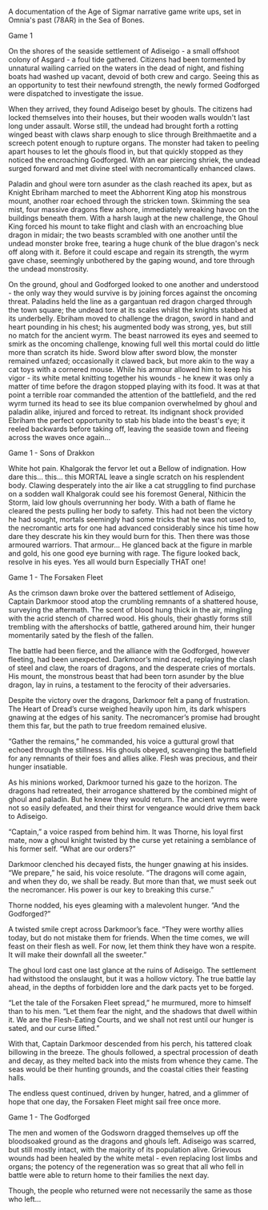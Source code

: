 A documentation of the Age of Sigmar narrative game write ups, set in Omnia's past (78AR) in the Sea of Bones. 

Game 1

On the shores of the seaside settlement of Adiseigo - a small offshoot colony of Asgard - a foul tide gathered. Citizens had been tormented by unnatural wailing carried on the waters in the dead of night, and fishing boats had washed up vacant, devoid of both crew and cargo. Seeing this as an opportunity to test their newfound strength, the newly formed Godforged were dispatched to investigate the issue. 

When they arrived, they found Adiseigo beset by ghouls. The citizens had locked themselves into their houses, but their wooden walls wouldn't last long under assault. Worse still, the undead had brought forth a rotting winged beast with claws sharp enough to slice through Breithmaetite and a screech potent enough to rupture organs. The monster had taken to peeling apart houses to let the ghouls flood in, but that quickly stopped as they noticed the encroaching Godforged. With an ear piercing shriek, the undead surged forward and met divine steel with necromantically enhanced claws. 

Paladin and ghoul were torn asunder as the clash reached its apex, but as Knight Ebriham marched to meet the Abhorrent King atop his monstrous mount, another roar echoed through the stricken town. Skimming the sea mist, four massive dragons flew ashore, immediately wreaking havoc on the buildings beneath them. With a harsh laugh at the new challenge, the Ghoul King forced his mount to take flight and clash with an encroaching blue dragon in midair; the two beasts scrambled with one another until the undead monster broke free, tearing a huge chunk of the blue dragon's neck off along with it. Before it could escape and regain its strength, the wyrm gave chase, seemingly unbothered by the gaping wound, and tore through the undead monstrosity.

On the ground, ghoul and Godforged looked to one another and understood - the only way they would survive is by joining forces against the oncoming threat. Paladins held the line as a gargantuan red dragon charged through the town square; the undead tore at its scales whilst the knights stabbed at its underbelly. Ebriham moved to challenge the dragon, sword in hand and heart pounding in his chest; his augmented body was strong, yes, but still no match for the ancient wyrm. The beast narrowed its eyes and seemed to smirk as the oncoming challenge, knowing full well this mortal could do little more than scratch its hide. Sword blow after sword blow, the monster remained unfazed; occasionally it clawed back, but more akin to the way a cat toys with a cornered mouse. While his armour allowed him to keep his vigor - its white metal knitting together his wounds - he knew it was only a matter of time before the dragon stopped playing with its food. It was at that point a terrible roar commanded the attention of the battlefield, and the red wyrm turned its head to see its blue companion overwhelmed by ghoul and paladin alike, injured and forced to retreat. Its indignant shock provided Ebriham the perfect opportunity to stab his blade into the beast's eye; it reeled backwards before taking off, leaving the seaside town and fleeing across the waves once again…

Game 1 - Sons of Drakkon

White hot pain. Khalgorak the fervor let out a Bellow of indignation. How dare this... this... this MORTAL leave a single scratch on his resplendent body. Clawing desperately into the air like a cat struggling to find purchase on a sodden wall Khalgorak could see his foremost General, Nithicin the Storm, laid low ghouls overrunning her body. With a bath of flame he cleared the pests pulling her body to safety. 
This had not been the victory he had sought, mortals seemingly had some tricks that he was not used to, the necromantic arts for one had advanced considerably since his time how dare they descrate his kin they would burn for this. Then there was those armoured warriors. That armour... He glanced back at the figure in marble and gold, his one good eye burning with rage. The figure looked back, resolve in his eyes. Yes all would burn Especially THAT one!

Game 1 - The Forsaken Fleet

As the crimson dawn broke over the battered settlement of Adiseigo, Captain Darkmoor stood atop the crumbling remnants of a shattered house, surveying the aftermath. The scent of blood hung thick in the air, mingling with the acrid stench of charred wood. His ghouls, their ghastly forms still trembling with the aftershocks of battle, gathered around him, their hunger momentarily sated by the flesh of the fallen.

The battle had been fierce, and the alliance with the Godforged, however fleeting, had been unexpected. Darkmoor’s mind raced, replaying the clash of steel and claw, the roars of dragons, and the desperate cries of mortals. His mount, the monstrous beast that had been torn asunder by the blue dragon, lay in ruins, a testament to the ferocity of their adversaries.

Despite the victory over the dragons, Darkmoor felt a pang of frustration. The Heart of Dread’s curse weighed heavily upon him, its dark whispers gnawing at the edges of his sanity. The necromancer’s promise had brought them this far, but the path to true freedom remained elusive.

“Gather the remains,” he commanded, his voice a guttural growl that echoed through the stillness. His ghouls obeyed, scavenging the battlefield for any remnants of their foes and allies alike. Flesh was precious, and their hunger insatiable.

As his minions worked, Darkmoor turned his gaze to the horizon. The dragons had retreated, their arrogance shattered by the combined might of ghoul and paladin. But he knew they would return. The ancient wyrms were not so easily defeated, and their thirst for vengeance would drive them back to Adiseigo.

“Captain,” a voice rasped from behind him. It was Thorne, his loyal first mate, now a ghoul knight twisted by the curse yet retaining a semblance of his former self. “What are our orders?”

Darkmoor clenched his decayed fists, the hunger gnawing at his insides. “We prepare,” he said, his voice resolute. “The dragons will come again, and when they do, we shall be ready. But more than that, we must seek out the necromancer. His power is our key to breaking this curse.”

Thorne nodded, his eyes gleaming with a malevolent hunger. “And the Godforged?”

A twisted smile crept across Darkmoor’s face. “They were worthy allies today, but do not mistake them for friends. When the time comes, we will feast on their flesh as well. For now, let them think they have won a respite. It will make their downfall all the sweeter.”

The ghoul lord cast one last glance at the ruins of Adiseigo. The settlement had withstood the onslaught, but it was a hollow victory. The true battle lay ahead, in the depths of forbidden lore and the dark pacts yet to be forged.

“Let the tale of the Forsaken Fleet spread,” he murmured, more to himself than to his men. “Let them fear the night, and the shadows that dwell within it. We are the Flesh-Eating Courts, and we shall not rest until our hunger is sated, and our curse lifted.”

With that, Captain Darkmoor descended from his perch, his tattered cloak billowing in the breeze. The ghouls followed, a spectral procession of death and decay, as they melted back into the mists from whence they came. The seas would be their hunting grounds, and the coastal cities their feasting halls.

The endless quest continued, driven by hunger, hatred, and a glimmer of hope that one day, the Forsaken Fleet might sail free once more.

Game 1 - The Godforged

The men and women of the Godsworn dragged themselves up off the bloodsoaked ground as the dragons and ghouls left. Adiseigo was scarred, but still mostly intact, with the majority of its population alive. Grievous wounds had been healed by the white metal - even replacing lost limbs and organs; the potency of the regeneration was so great that all who fell in battle were able to return home to their families the next day.

Though, the people who returned were not necessarily the same as those who left…
